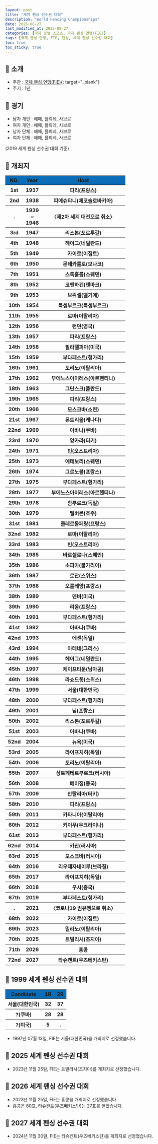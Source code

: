 ```yaml
---
layout: post
title: "세계 펜싱 선수권 대회"
description: "World Fencing Championships"
date: 2025-08-27
last_modified_at: 2025-08-27
categories: [국제 종별 스포츠, 국제 펜싱 연맹(FIE)]
tags: [국제 펜싱 연맹, FIE, 펜싱, 세계 펜싱 선수권 대회]
toc: true
toc_sticky: true
---
```

## 📜 소개
* 주관 : [국제 펜싱 연맹(FIE)](https://fie.org/){: target="_blank"}
* 주기 : 1년

## 📜 경기
* 남자 개인 : 에페, 플뢰레, 사브르
* 여자 개인 : 에페, 플뢰레, 사브르
* 남자 단체 : 에페, 플뢰레, 사브르
* 여자 단체 : 에페, 플뢰레, 사브르

(2019 세계 펜싱 선수권 대회 기준)

## 📜 개최지
<html>

<head>
    <meta charset="UTF-8">
</head>

<body>
    <table>
        <tr style="background: #0B6DB7;">
            <th style="width: 15%; font-weight: bold;">NO.</th>
            <th style="width: 15%; font-weight: bold;">Year</th>
            <th style="width: 70%; font-weight: bold;">Host</th>
        </tr>
        <tr>
            <th>1st</th>
            <th>1937</th>
            <th>파리(프랑스)</th>
        </tr>
        <tr>
            <th>2nd</th>
            <th>1938</th>
            <th>피에슈탸니(체코슬로바키아)</th>
        </tr>
        <tr>
            <th>.</th>
            <th>1939<br>~<br>1946</th>
            <th>〈제2차 세계 대전으로 취소〉</th>
        </tr>
        <tr>
            <th>3rd</th>
            <th>1947</th>
            <th>리스본(포르투갈)</th>
        </tr>
        <tr>
            <th>4th</th>
            <th>1948</th>
            <th>헤이그(네덜란드)</th>
        </tr>
        <tr>
            <th>5th</th>
            <th>1949</th>
            <th>카이로(이집트)</th>
        </tr>
        <tr>
            <th>6th</th>
            <th>1950</th>
            <th>몬테카를로(모나코)</th>
        </tr>
        <tr>
            <th>7th</th>
            <th>1951</th>
            <th>스톡홀름(스웨덴)</th>
        </tr>
        <tr>
            <th>8th</th>
            <th>1952</th>
            <th>코펜하겐(덴마크)</th>
        </tr>
        <tr>
            <th>9th</th>
            <th>1953</th>
            <th>브뤼셀(벨기에)</th>
        </tr>
        <tr>
            <th>10th</th>
            <th>1954</th>
            <th>룩셈부르크(룩셈부르크)</th>
        </tr>
        <tr>
            <th>11th</th>
            <th>1955</th>
            <th>로마(이탈리아)</th>
        </tr>
        <tr>
            <th>12th</th>
            <th>1956</th>
            <th>런던(영국)</th>
        </tr>
        <tr>
            <th>13th</th>
            <th>1957</th>
            <th>파리(프랑스)</th>
        </tr>
        <tr>
            <th>14th</th>
            <th>1958</th>
            <th>필라델피아(미국)</th>
        </tr>
        <tr>
            <th>15th</th>
            <th>1959</th>
            <th>부다페스트(헝가리)</th>
        </tr>
        <tr>
            <th>16th</th>
            <th>1961</th>
            <th>토리노(이탈리아)</th>
        </tr>
        <tr>
            <th>17th</th>
            <th>1962</th>
            <th>부에노스아이레스(아르헨티나)</th>
        </tr>
        <tr>
            <th>18th</th>
            <th>1963</th>
            <th>그단스크(폴란드)</th>
        </tr>
        <tr>
            <th>19th</th>
            <th>1965</th>
            <th>파리(프랑스)</th>
        </tr>
        <tr>
            <th>20th</th>
            <th>1966</th>
            <th>모스크바(소련)</th>
        </tr>
        <tr>
            <th>21st</th>
            <th>1967</th>
            <th>몬트리올(캐나다)</th>
        </tr>
        <tr>
            <th>22nd</th>
            <th>1969</th>
            <th>아바나(쿠바)</th>
        </tr>
        <tr>
            <th>23rd</th>
            <th>1970</th>
            <th>앙카라(터키)</th>
        </tr>
        <tr>
            <th>24th</th>
            <th>1971</th>
            <th>빈(오스트리아)</th>
        </tr>
        <tr>
            <th>25th</th>
            <th>1973</th>
            <th>예테보리(스웨덴)</th>
        </tr>
        <tr>
            <th>26th</th>
            <th>1974</th>
            <th>그르노블(프랑스)</th>
        </tr>
        <tr>
            <th>27th</th>
            <th>1975</th>
            <th>부다페스트(헝가리)</th>
        </tr>
        <tr>
            <th>28th</th>
            <th>1977</th>
            <th>부에노스아이레스(아르헨티나)</th>
        </tr>
        <tr>
            <th>29th</th>
            <th>1978</th>
            <th>함부르크(독일)</th>
        </tr>
        <tr>
            <th>30th</th>
            <th>1979</th>
            <th>멜버른(호주)</th>
        </tr>
        <tr>
            <th>31st</th>
            <th>1981</th>
            <th>클레르몽페랑(프랑스)</th>
        </tr>
        <tr>
            <th>32nd</th>
            <th>1982</th>
            <th>로마(이탈리아)</th>
        </tr>
        <tr>
            <th>33rd</th>
            <th>1983</th>
            <th>빈(오스트리아)</th>
        </tr>
        <tr>
            <th>34th</th>
            <th>1985</th>
            <th>바르셀로나(스페인)</th>
        </tr>
        <tr>
            <th>35th</th>
            <th>1986</th>
            <th>소피아(불가리아)</th>
        </tr>
        <tr>
            <th>36th</th>
            <th>1987</th>
            <th>로잔(스위스)</th>
        </tr>
        <tr>
            <th>37th</th>
            <th>1988</th>
            <th>오를레앙(프랑스)</th>
        </tr>
        <tr>
            <th>38th</th>
            <th>1989</th>
            <th>덴버(미국)</th>
        </tr>
        <tr>
            <th>39th</th>
            <th>1990</th>
            <th>리옹(프랑스)</th>
        </tr>
        <tr>
            <th>40th</th>
            <th>1991</th>
            <th>부다페스트(헝가리)</th>
        </tr>
        <tr>
            <th>41st</th>
            <th>1992</th>
            <th>아바나(쿠바)</th>
        </tr>
        <tr>
            <th>42nd</th>
            <th>1993</th>
            <th>에센(독일)</th>
        </tr>
        <tr>
            <th>43rd</th>
            <th>1994</th>
            <th>아테네(그리스)</th>
        </tr>
        <tr>
            <th>44th</th>
            <th>1995</th>
            <th>헤이그(네덜란드)</th>
        </tr>
        <tr>
            <th>45th</th>
            <th>1997</th>
            <th>케이프타운(남아공)</th>
        </tr>
        <tr>
            <th>46th</th>
            <th>1998</th>
            <th>라쇼드퐁(스위스)</th>
        </tr>
        <tr>
            <th><span class="korea-host">47th</span></th>
            <th><span class="korea-host">1999</span></th>
            <th><span class="korea-host">서울(대한민국)</span></th>
        </tr>
        <tr>
            <th>48th</th>
            <th>2000</th>
            <th>부다페스트(헝가리)</th>
        </tr>
        <tr>
            <th>49th</th>
            <th>2001</th>
            <th>님(프랑스)</th>
        </tr>
        <tr>
            <th>50th</th>
            <th>2002</th>
            <th>리스본(포르투갈)</th>
        </tr>
        <tr>
            <th>51st</th>
            <th>2003</th>
            <th>아바나(쿠바)</th>
        </tr>
        <tr>
            <th>52nd</th>
            <th>2004</th>
            <th>뉴욕(미국)</th>
        </tr>
        <tr>
            <th>53rd</th>
            <th>2005</th>
            <th>라이프치히(독일)</th>
        </tr>
        <tr>
            <th>54th</th>
            <th>2006</th>
            <th>토리노(이탈리아)</th>
        </tr>
        <tr>
            <th>55th</th>
            <th>2007</th>
            <th>상트페테르부르크(러시아)</th>
        </tr>
        <tr>
            <th>56th</th>
            <th>2008</th>
            <th>베이징(중국)</th>
        </tr>
        <tr>
            <th>57th</th>
            <th>2009</th>
            <th>안탈리아(터키)</th>
        </tr>
        <tr>
            <th>58th</th>
            <th>2010</th>
            <th>파리(프랑스)</th>
        </tr>
        <tr>
            <th>59th</th>
            <th>2011</th>
            <th>카타니아(이탈리아)</th>
        </tr>
        <tr>
            <th>60th</th>
            <th>2012</th>
            <th>키이우(우크라이나)</th>
        </tr>
        <tr>
            <th>61st</th>
            <th>2013</th>
            <th>부다페스트(헝가리)</th>
        </tr>
        <tr>
            <th>62nd</th>
            <th>2014</th>
            <th>카잔(러시아)</th>
        </tr>
        <tr>
            <th>63rd</th>
            <th>2015</th>
            <th>모스크바(러시아)</th>
        </tr>
        <tr>
            <th>64th</th>
            <th>2016</th>
            <th>리우데자네이루(브라질)</th>
        </tr>
        <tr>
            <th>65th</th>
            <th>2017</th>
            <th>라이프치히(독일)</th>
        </tr>
        <tr>
            <th>66th</th>
            <th>2018</th>
            <th>우시(중국)</th>
        </tr>
        <tr>
            <th>67th</th>
            <th>2019</th>
            <th>부다페스트(헝가리)</th>
        </tr>
        <tr>
            <th>.</th>
            <th>2021</th>
            <th>〈코로나19 범유행으로 취소〉</th>
        </tr>
        <tr>
            <th>68th</th>
            <th>2022</th>
            <th>카이로(이집트)</th>
        </tr>
        <tr>
            <th>69th</th>
            <th>2023</th>
            <th>밀라노(이탈리아)</th>
        </tr>
        <tr>
            <th>70th</th>
            <th>2025</th>
            <th>트빌리시(조지아)</th>
        </tr>
        <tr>
            <th>71th</th>
            <th>2026</th>
            <th>홍콩</th>
        </tr>
        <tr>
            <th>72nd</th>
            <th>2027</th>
            <th>타슈켄트(우즈베키스탄)</th>
        </tr>
    </table>
</body>

</html>

## 📜 1999 세계 펜싱 선수권 대회
<html>

<head>
    <meta charset="UTF-8">
</head>

<body>
    <table>
        <tr style="background: #0B6DB7;">
            <th style="width: 60%; font-weight: bold;">Candidate</th>
            <th style="width: 20%; font-weight: bold;">1R</th>
            <th style="width: 20%; font-weight: bold;">2R</th>
        </tr>
        <tr>
            <th><span class="korea-host">서울(대한민국)</span></th>
            <th><span class="korea-host2">32</span></th>
            <th><span class="korea-host2">37</span></th>
        </tr>
        <tr>
            <th>?(쿠바)</th>
            <th>28</th>
            <th>28</th>
        </tr>
        <tr>
            <th>?(미국)</th>
            <th>5</th>
            <th>.</th>
        </tr>
    </table>
</body>

</html>

* 1997년 07월 13일, FIE는 <span class="korea-host">서울(대한민국)</span>을 개최지로 선정했습니다.

## 📜 2025 세계 펜싱 선수권 대회
* 2023년 11월 25일, FIE는 <span class="foreign-host">트빌리시(조지아)</span>를 개최지로 선정했습니다.

## 📜 2026 세계 펜싱 선수권 대회
*  2023년 11월 25일, FIE는 홍콩을 개최지로 선정했습니다.
*  홍콩은 80표, <span class="foreign-host">타슈켄트(우즈베키스탄)</span>는 27표를 얻었습니다.

## 📜 2027 세계 펜싱 선수권 대회
* 2024년 11월 30일, FIE는 <span class="foreign-host">타슈켄트(우즈베키스탄)</span>를 개최지로 선정했습니다.
